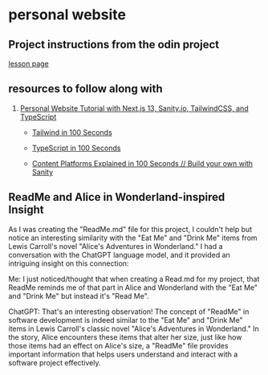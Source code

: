 # personal website
## Project instructions from the odin project
[lesson page](https://www.theodinproject.com/lessons/node-path-getting-hired-building-your-personal-website)


## resources to follow along with
1. [Personal Website Tutorial with Next.js 13, Sanity.io, TailwindCSS, and TypeScript](https://youtu.be/OcTPaUfay5I)
     - [Tailwind in 100 Seconds](https://youtu.be/mr15Xzb1Ook)
     
     - [TypeScript in 100 Seconds](https://youtu.be/zQnBQ4tB3ZA)

     - [Content Platforms Explained in 100 Seconds // Build your own with Sanity](https://youtu.be/c_8cplBi_gE)


## ReadMe and Alice in Wonderland-inspired Insight
As I was creating the "ReadMe.md" file for this project, I couldn't help but notice an interesting similarity with the "Eat Me" and "Drink Me" items from Lewis Carroll's novel "Alice's Adventures in Wonderland."
I had a conversation with the ChatGPT language model, and it provided an intriguing insight on this connection:

Me: I just noticed/thought that when creating a Read.md for my project, that ReadMe reminds me of that part in Alice and Wonderland with the "Eat Me" and "Drink Me" but instead it's "Read Me".

ChatGPT: That's an interesting observation! The concept of "ReadMe" in software development is indeed similar to the "Eat Me" and "Drink Me" items in Lewis Carroll's classic novel "Alice's Adventures in Wonderland." In the story, Alice encounters these items that alter her size, just like how those items had an effect on Alice's size, a "ReadMe" file provides important information that helps users understand and interact with a software project effectively.